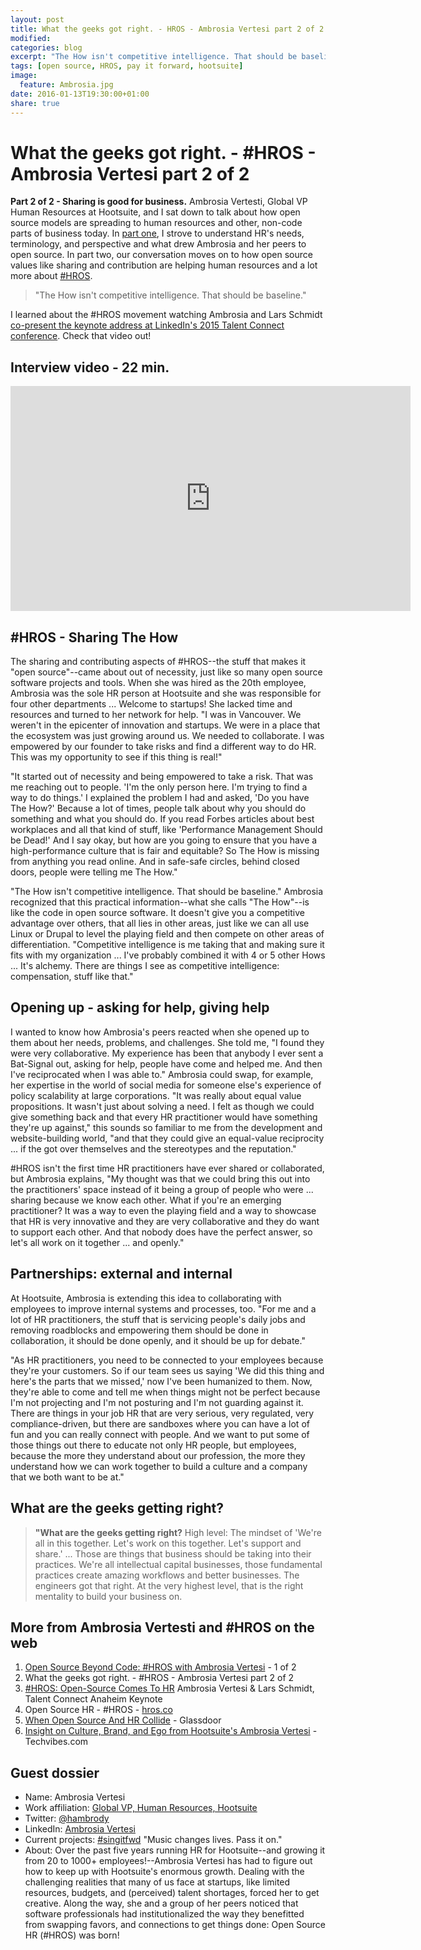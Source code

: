 ```yaml
---
layout: post
title: What the geeks got right. - HROS - Ambrosia Vertesi part 2 of 2
modified:
categories: blog
excerpt: "The How isn't competitive intelligence. That should be baseline."
tags: [open source, HROS, pay it forward, hootsuite]
image: 
  feature: Ambrosia.jpg
date: 2016-01-13T19:30:00+01:00
share: true
---
```


# What the geeks got right. - \#HROS - Ambrosia Vertesi part 2 of 2

**Part 2 of 2 - Sharing is good for business.** Ambrosia Vertesti, Global VP Human Resources at Hootsuite, and I sat down to talk about how open source models are spreading to human resources and other, non-code parts of business today. In [part one](https://dev.acquia.com/podcast/open-source-beyond-code-hros-ambrosia-vertesi-1-2), I strove to understand HR's needs, terminology, and perspective and what drew Ambrosia and her peers to open source. In part two, our conversation moves on to how open source values like sharing and contribution are helping human resources and a lot more about [\#HROS](http://hros.co/#what-is-hros).

> "The How isn't competitive intelligence. That should be baseline."

I learned about the \#HROS movement watching Ambrosia and Lars Schmidt [co-present the keynote address at LinkedIn's 2015 Talent Connect conference](https://www.youtube.com/watch?v=xGqrp3FWNXs). Check that video out!

## Interview video - 22 min.

<p>
<iframe width="640" height="360" src="https://www.youtube.com/embed/SByjbvo8urg" frameborder="0"></iframe>
</p>

## \#HROS - Sharing The How

The sharing and contributing aspects of \#HROS--the stuff that makes it "open source"--came about out of necessity, just like so many open source software projects and tools. When she was hired as the 20th employee, Ambrosia was the sole HR person at Hootsuite and she was responsible for four other departments ... Welcome to startups! She lacked time and resources and turned to her network for help. "I was in Vancouver. We weren't in the epicenter of innovation and startups. We were in a place that the ecosystem was just growing around us. We needed to collaborate. I was empowered by our founder to take risks and find a different way to do HR. This was my opportunity to see if this thing is real!"

"It started out of necessity and being empowered to take a risk. That was me reaching out to people. 'I'm the only person here. I'm trying to find a way to do things.' I explained the problem I had and asked, 'Do you have The How?' Because a lot of times, people talk about why you should do something and what you should do. If you read Forbes articles about best workplaces and all that kind of stuff, like 'Performance Management Should be Dead!' And I say okay, but how are you going to ensure that you have a high-performance culture that is fair and equitable? So The How is missing from anything you read online. And in safe-safe circles, behind closed doors, people were telling me The How."

"The How isn't competitive intelligence. That should be baseline." Ambrosia recognized that this practical information--what she calls "The How"--is like the code in open source software. It doesn't give you a competitive advantage over others, that all lies in other areas, just like we can all use Linux or Drupal to level the playing field and then compete on other areas of differentiation. "Competitive intelligence is me taking that and making sure it fits with my organization ... I've probably combined it with 4 or 5 other Hows ... It's alchemy. There are things I see as competitive intelligence: compensation, stuff like that."

## Opening up - asking for help, giving help

I wanted to know how Ambrosia's peers reacted when she opened up to them about her needs, problems, and challenges. She told me, "I found they were very collaborative. My experience has been that anybody I ever sent a Bat-Signal out, asking for help, people have come and helped me. And then I've reciprocated when I was able to." Ambrosia could swap, for example, her expertise in the world of social media for someone else's experience of policy scalability at large corporations. "It was really about equal value propositions. It wasn't just about solving a need. I felt as though we could give something back and that every HR practitioner would have something they're up against," this sounds so familiar to me from the development and website-building world, "and that they could give an equal-value reciprocity ... if the got over themselves and the stereotypes and the reputation."

\#HROS isn't the first time HR practitioners have ever shared or collaborated, but Ambrosia explains, "My thought was that we could bring this out into the practitioners' space instead of it being a group of people who were ... sharing because we know each other. What if you're an emerging practitioner? It was a way to even the playing field and a way to showcase that HR is very innovative and they are very collaborative and they do want to support each other. And that nobody does have the perfect answer, so let's all work on it together ... and openly."

## Partnerships: external and internal

At Hootsuite, Ambrosia is extending this idea to collaborating with employees to improve internal systems and processes, too. "For me and a lot of HR practitioners, the stuff that is servicing people's daily jobs and removing roadblocks and empowering them should be done in collaboration, it should be done openly, and it should be up for debate."

"As HR practitioners, you need to be connected to your employees because they're your customers. So if our team sees us saying 'We did this thing and here's the parts that we missed,' now I've been humanized to them. Now, they're able to come and tell me when things might not be perfect because I'm not projecting and I'm not posturing and I'm not guarding against it. There are things in your job HR that are very serious, very regulated, very compliance-driven, but there are sandboxes where you can have a lot of fun and you can really connect with people. And we want to put some of those things out there to educate not only HR people, but employees, because the more they understand about our profession, the more they understand how we can work together to build a culture and a company that we both want to be at."

## What are the geeks getting right?

> **"What are the geeks getting right?** High level: The mindset of 'We're all in this together. Let's work on this together. Let's support and share.' ... Those are things that business should be taking into their practices. We're all intellectual capital businesses, those fundamental practices create amazing workflows and better businesses. The engineers got that right. At the very highest level, that is the right mentality to build your business on.


## More from Ambrosia Vertesti and \#HROS on the web

1.  [Open Source Beyond Code: \#HROS with Ambrosia Vertesi](https://dev.acquia.com/podcast/open-source-beyond-code-hros-ambrosia-vertesi-1-2) - 1 of 2
2.  What the geeks got right. - \#HROS - Ambrosia Vertesi part 2 of 2
3.  [\#HROS: Open-Source Comes To HR](https://www.youtube.com/watch?v=xGqrp3FWNXs) Ambrosia Vertesi & Lars Schmidt, Talent Connect Anaheim Keynote
4.  Open Source HR - \#HROS - [hros.co](http://hros.co/#what-is-hros)
5.  [When Open Source And HR Collide](https://www.glassdoor.com/employers/blog/when-open-source-and-hr-collide/) - Glassdoor
6.  [Insight on Culture, Brand, and Ego from Hootsuite's Ambrosia Vertesi](http://www.techvibes.com/blog/insight-on-culture-brand-and-ego-2015-06-16) - Techvibes.com


## Guest dossier

*   Name: Ambrosia Vertesi
*   Work affiliation: [Global VP, Human Resources, Hootsuite](https://hootsuite.com/en-gb/about/leadership)
*   Twitter: [@hambrody](https://twitter.com/hambrody)
*   LinkedIn: [Ambrosia Vertesi](https://www.linkedin.com/in/ambrosiavertesi)
*   Current projects: [#singitfwd](http://www.singitfwd.com/) "Music changes lives. Pass it on."
*   About: Over the past five years running HR for Hootsuite--and growing it from 20 to 1000+ employees!--Ambrosia Vertesi has had to figure out how to keep up with Hootsuite's enormous growth. Dealing with the challenging realities that many of us face at startups, like limited resources, budgets, and (perceived) talent shortages, forced her to get creative. Along the way, she and a group of her peers noticed that software professionals had institutionalized the way they benefitted from swapping favors, and connections to get things done: Open Source HR (#HROS) was born!